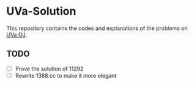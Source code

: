 # UVa-Solution

This repository contains the codes and explanations of the problems on [UVa OJ](https://uva.onlinejudge.org/index.php).

## TODO

- [ ] Prove the solution of 11292
- [ ] Rewrite 1388.cc to make it more elegant
